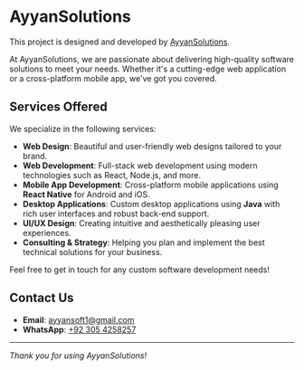 # AyyanSolutions

This project is designed and developed by [AyyanSolutions](https://wa.me/923054258257).

At AyyanSolutions, we are passionate about delivering high-quality software solutions to meet your needs. Whether it's a cutting-edge web application or a cross-platform mobile app, we've got you covered.

## Services Offered

We specialize in the following services:

- **Web Design**: Beautiful and user-friendly web designs tailored to your brand.
- **Web Development**: Full-stack web development using modern technologies such as React, Node.js, and more.
- **Mobile App Development**: Cross-platform mobile applications using **React Native** for Android and iOS.
- **Desktop Applications**: Custom desktop applications using **Java** with rich user interfaces and robust back-end support.
- **UI/UX Design**: Creating intuitive and aesthetically pleasing user experiences.
- **Consulting & Strategy**: Helping you plan and implement the best technical solutions for your business.

Feel free to get in touch for any custom software development needs!

## Contact Us
- **Email**: [ayyansoft1@gmail.com](mailto:ayyansoft1@gmail.com)
- **WhatsApp**: [+92 305 4258257](https://wa.me/923054258257)

---

*Thank you for using AyyanSolutions!*
